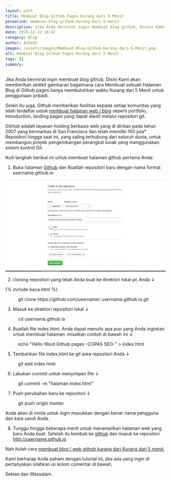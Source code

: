 ```yaml
---
layout: post
title: Membuat Blog Github Pages Kurang dari 5 Menit
permalink: membuat-blog-github-kurang-dari-5-menit
description: Jika Anda berminat ingin membuat blog github, Disini Kami akan memberikan sedikit gambaran bagaimana cara Membuat sebuah Halaman Blog di Github pages hanya membutuhkan...
date: 2019-12-12 18:42
category: Blog
author: Acha81
images: /assets/images/Membuat-Blog-Github-Kurang-dari-5-Menit.png
alt: Membuat Blog Github Pages Kurang dari 5 Menit
tags: []
summary: 
---
```

Jika Anda berminat ingin membuat blog github, Disini Kami akan memberikan sedikit gambaran bagaimana cara Membuat sebuah Halaman Blog di Github pages hanya membutuhkan waktu Kurang dari 5 Menit untuk penggunaan pribadi.

Selain itu juga, Github memberikan fasilitas kepada setiap komunitas yang telah terdaftar untuk [membuat halaman web / blog](membuat-blog-github-kurang-dari-5-menit) seperti portfolio, Introduction, landing pages yang dapat diedit melalui repositori git.

GitHub adalah layanan hosting berbasis web yang di dirikan pada tahun 2007 yang bermarkas di San Francisco dan telah memiliki 100 juta* Repositori hingga saat ini, yang saling terhubung dari seluruh dunia, untuk membangun proyek pengembangan perangkat lunak yang menggunakan sistem kontrol Git.

Ikuti langkah berikut ini untuk membuat halaman github pertama Anda: 

1. Buka halaman [Github](github.com) dan Buatlah repositori baru dengan nama format username.github.io

![Membuat repositori](/assets/images/copas-seo-Blog-Github.png)

2. cloning repositori yang telah Anda buat ke direktori lokal pc Anda ↓

{% include baca.html %}

<figure class="highlight">
    <span class="nt">git clone https://github.com/username/ username.github.io.git</span>
</figure>

3. Masuk ke direktori repositori lokal ↓

<figure class="highlight">
    <span class="nt">cd username.github.io</span>
</figure>

4. Buatlah file index.html, Anda dapat menulis apa pun yang Anda inginkan untuk membuat halaman. misalkan contoh di bawah ini ↓

<figure class="highlight">
    <span class="nt">echo "Hello Word Github pages -COPAS SEO-" > index.html</span>
</figure>

5. Tambahkan file index.html ke git area repositori Anda ↓

<figure class="highlight">
    <span class="nt">git add index.html</span>
</figure>

6. Lakukan commit untuk menyimpan file ↓

<figure class="highlight">
    <span class="nt">git commit -m "halaman index.html"</span>
</figure>

7. Push perubahan baru ke repositori ↓

<figure class="highlight">
    <span class="nt">git push origin master</span>
</figure>

Anda akan di minta untuk login masukkan dengan benar nama pengguna dan kata sandi Anda.

8. Tunggu hingga beberapa menit untuk menampilkan halaman web yang baru Anda buat. Setelah itu kembali ke [github](github.com) dan masuk ke repositori http://username.github.io

Nah itulah cara [membuat blog / web github kurang dari Kurang dari 5 menit](membuat-blog-github-kurang-dari-5-menit),

Kami berharap Anda paham dengan tutorial ini, jika ada yang ingin di pertanyakan silahkan isi kolom comentar di bawah,

Sekian dan Wassalam.